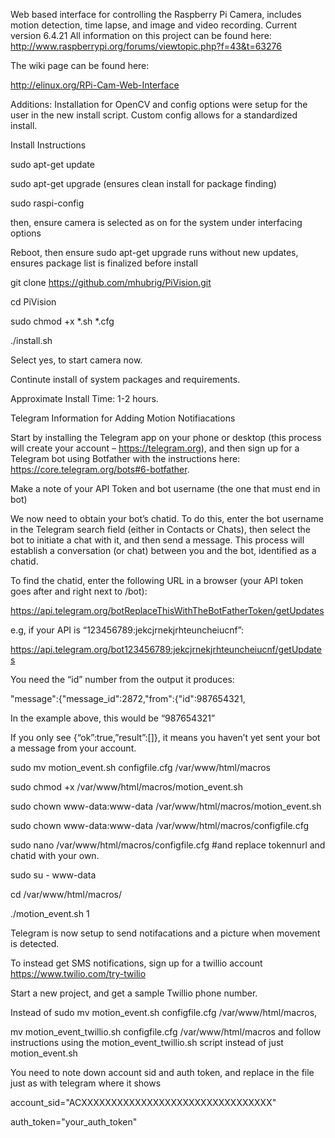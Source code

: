 Web based interface for controlling the Raspberry Pi Camera, includes motion detection, time lapse, and image and video recording.
Current version 6.4.21
All information on this project can be found here: http://www.raspberrypi.org/forums/viewtopic.php?f=43&t=63276

The wiki page can be found here:

http://elinux.org/RPi-Cam-Web-Interface


Additions:
Installation for OpenCV and config options were setup for the user in the new install script.
Custom config allows for a standardized install.




Install Instructions

sudo apt-get update

sudo apt-get upgrade (ensures clean install for package finding)

sudo raspi-config

then, ensure camera is selected as on for the system under interfacing options

Reboot, then ensure sudo apt-get upgrade runs without new updates, ensures package list is finalized before install

git clone https://github.com/mhubrig/PiVision.git

cd PiVision

sudo chmod +x *.sh *.cfg

./install.sh

Select yes, to start camera now.

Continute install of system packages and requirements.

Approximate Install Time: 1-2 hours.


Telegram Information for Adding Motion Notifiacations

Start by installing the Telegram app on your phone or desktop (this process will create your account – https://telegram.org), and then sign up for a Telegram bot using Botfather with the instructions here: https://core.telegram.org/bots#6-botfather.
 
Make a note of your API Token and bot username (the one that must end in bot)
 
We now need to obtain your bot’s chatid. To do this, enter the bot username in the Telegram search field (either in Contacts or Chats), then select the bot to initiate a chat with it, and then send a message. This process will establish a conversation (or chat) between you and the bot, identified as a chatid.
 
To find the chatid, enter the following URL in a browser (your API token goes after and right next to /bot):


https://api.telegram.org/botReplaceThisWithTheBotFatherToken/getUpdates
 
e.g, if your API is “123456789:jekcjrnekjrhteuncheiucnf”:


https://api.telegram.org/bot123456789:jekcjrnekjrhteuncheiucnf/getUpdates
 
You need the “id” number from the output it produces:


"message":{"message_id":2872,"from":{"id":987654321,
 
In the example above, this would be “987654321”
 
If you only see {“ok”:true,”result”:[]}, it means you haven’t yet sent your bot a message from your account.

sudo mv motion_event.sh configfile.cfg /var/www/html/macros

sudo chmod +x /var/www/html/macros/motion_event.sh

sudo chown www-data:www-data /var/www/html/macros/motion_event.sh

sudo chown www-data:www-data /var/www/html/macros/configfile.cfg

sudo nano /var/www/html/macros/configfile.cfg #and replace tokennurl and chatid with your own.

sudo su - www-data

cd /var/www/html/macros/

./motion_event.sh 1

Telegram is now setup to send notifacations and a picture when movement is detected.







To instead get SMS notifications, sign up for a twillio account https://www.twilio.com/try-twilio

Start a new project, and get a sample Twillio phone number.

Instead of sudo mv motion_event.sh configfile.cfg /var/www/html/macros, 

mv motion_event_twillio.sh configfile.cfg /var/www/html/macros and follow instructions using the motion_event_twillio.sh script instead of just motion_event.sh

You need to note down account sid and auth token, and replace in the file just as with telegram where it shows

account_sid="ACXXXXXXXXXXXXXXXXXXXXXXXXXXXXXXXX"

auth_token="your_auth_token"
